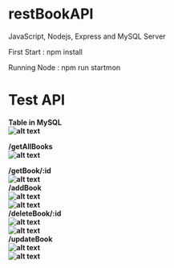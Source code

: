 # restBookAPI
JavaScript, Nodejs, Express and MySQL Server

First Start : npm install

Running Node : npm run startmon 

<h1>Test API</h1>

<b>Table in MySQL<b/><br/>
![alt text](https://github.com/newzyz/restBookAPI/blob/main/image_for_readme/c1.PNG)

/getAllBooks<br/>
![alt text](https://github.com/newzyz/restBookAPI/blob/main/image_for_readme/c2.PNG)

/getBook/:id<br/>
![alt text](https://github.com/newzyz/restBookAPI/blob/main/image_for_readme/c3.PNG)
<br/>
/addBook<br/>
![alt text](https://github.com/newzyz/restBookAPI/blob/main/image_for_readme/c4.PNG)
<br/>
![alt text](https://github.com/newzyz/restBookAPI/blob/main/image_for_readme/c5.PNG)
<br/>
/deleteBook/:id<br/>
![alt text](https://github.com/newzyz/restBookAPI/blob/main/image_for_readme/c6.PNG)
<br/>
![alt text](https://github.com/newzyz/restBookAPI/blob/main/image_for_readme/c7.PNG)
<br/>
/updateBook<br/>
![alt text](https://github.com/newzyz/restBookAPI/blob/main/image_for_readme/c8.PNG)
<br/>
![alt text](https://github.com/newzyz/restBookAPI/blob/main/image_for_readme/c9.PNG)

